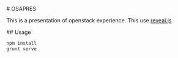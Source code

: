 # OSAPRES

This is a presentation of openstack experience. This use [reveal.js](http://lab.hakim.se/reveal-js/)

## Usage

```bash
npm install 
grunt serve
```

